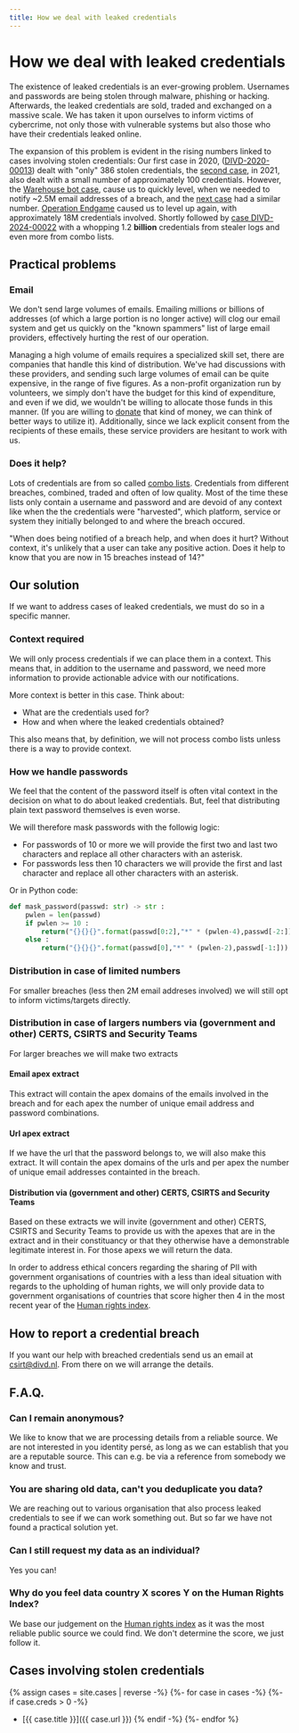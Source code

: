 ```yaml
---
title: How we deal with leaked credentials
---
```

# How we deal with leaked credentials

The existence of leaked credentials is an ever-growing problem. Usernames and passwords are being stolen through malware, phishing or hacking. Afterwards, the leaked credentials are sold, traded and exchanged on a massive scale. We has taken it upon ourselves to inform victims of cybercrime, not only those with vulnerable systems but also those who have their credentials leaked online.

The expansion of this problem is evident in the rising numbers linked to cases involving stolen credentials:
Our first case in 2020, ([DIVD-2020-00013](/DIVD-2020-00013)) dealt with "only" 386 stolen credentials, the [second case](/DIVD-2021-00004), in 2021, also dealt with a small number of approximately 100 credentials. However, the [Warehouse bot case](/DIVD-2021-00012), cause us to quickly level, when we needed to notify ~2.5M email addresses of a breach, and the [next case](/DIVD-2021-00015) had a similar number.
[Operation Endgame](/DIVD-2024-00019) caused us to level up again, with approximately 18M credentials involved. Shortly followed by [case DIVD-2024-00022](/DIVD-2024-00022) with a whopping 1.2 **billion** credentials from stealer logs and even more from combo lists.

## Practical problems

### Email

We don't send large volumes of emails. Emailing millions or billions of addresses (of which a large portion is no longer active) will clog our email system and get us quickly on the "known spammers" list of large email providers, effectively hurting the rest of our operation.

Managing a high volume of emails requires a specialized skill set, there are companies that handle this kind of distribution. We've had discussions with these providers, and sending such large volumes of email can be quite expensive, in the range of five figures. As a non-profit organization run by volunteers, we simply don't have the budget for this kind of expenditure, and even if we did, we wouldn't be willing to allocate those funds in this manner. (If you are willing to [donate](https://www.divd.nl/donate) that kind of money, we can think of better ways to utilize it). Additionally, since we lack explicit consent from the recipients of these emails, these service providers are hesitant to work with us.

### Does it help?

Lots of credentials are from so called [combo lists](https://scirge.com/glossary/combo-list). Credentials from different breaches, combined, traded and often of low quality. Most of the time these lists only contain a username and password and are devoid of any context like when the the credentials were "harvested", which platform, service or system they initially belonged to and where the breach occured.

"When does being notified of a breach help, and when does it hurt? Without context, it's unlikely that a user can take any positive action. Does it help to know that you are now in 15 breaches instead of 14?"

## Our solution

If we want to address cases of leaked credentials, we must do so in a specific manner.

### Context required

We will only process credentials if we can place them in a context. This means that, in addition to the username and password, we need more information to provide actionable advice with our notifications.

More context is better in this case. Think about:
* What are the credentials used for?
* How and when where the leaked credentials obtained?

This also means that, by definition, we will not process combo lists unless there is a way to provide context.

### How we handle passwords

We feel that the content of the password itself is often vital context in the decision on what to do about leaked credentials. But, feel that distributing plain text password themselves is even worse. 

We will therefore mask passwords with the followig logic:
* For passwords of 10 or more we will provide the first two and last two characters and replace all other characters with an asterisk.
* For passwords less then 10 characters we will provide the first and last character and replace all other characters with an asterisk.

Or in Python code:

```python
def mask_password(passwd: str) -> str :
    pwlen = len(passwd)
    if pwlen >= 10 :
        return("{}{}{}".format(passwd[0:2],"*" * (pwlen-4),passwd[-2:]))
    else :
        return("{}{}{}".format(passwd[0],"*" * (pwlen-2),passwd[-1:]))
```

### Distribution in case of limited numbers

For smaller breaches (less then 2M email addreses involved) we will still opt to inform victims/targets directly.

### Distribution in case of largers numbers via (government and other) CERTS, CSIRTS and Security Teams

For larger breaches we will make two extracts

#### Email apex extract

This extract will contain the apex domains of the emails involved in the breach and for each apex the number of unique email address and password combinations.

#### Url apex extract

If we have the url that the password belongs to, we will also make this extract. It will contain the apex domains of the urls and per apex the number of unique email addresses containted in the breach.

#### Distribution via (government and other) CERTS, CSIRTS and Security Teams

Based on these extracts we will invite (government and other) CERTS, CSIRTS and Security Teams to provide us with the apexes that are in the extract and in their constituancy or that they otherwise have a demonstrable legitimate interest in. For those apexs we will return the data.

In order to address ethical concers regarding the sharing of PII with government organisations of countries with a less than ideal situation with regards to the upholding of human rights, we will only provide data to government organisations of countries that score higher then 4 in the most recent year of the [Human rights index](https://ourworldindata.org/grapher/human-rights-index-vdem).

## How to report a credential breach

If you want our help with breached credentials send us an email at csirt@divd.nl. From there on we will arrange the details.

## F.A.Q.

### Can I remain anonymous?

We like to know that we are processing details from a reliable source. We are not interested in you identity persé, as long as we can establish that you are a reputable source. This can e.g. be via a reference from somebody we know and trust.

### You are sharing old data, can't you deduplicate you data?

We are reaching out to various organisation that also process leaked credentials to see if we can work something out. But so far we have not found a practical solution yet.

### Can I still request my data as an individual?

Yes you can!

### Why do you feel data country X scores Y on the Human Rights Index?

We base our judgement on the [Human rights index](https://ourworldindata.org/grapher/human-rights-index-vdem) as it was the most reliable public source we could find. We don't determine the score, we just follow it.

## Cases involving stolen credentials
{% assign cases = site.cases | reverse -%}
{%- for case in cases -%}
{%- if case.creds > 0 -%}
* [{{ case.title }}]({{ case.url }})
{% endif -%}
{%- endfor %}

